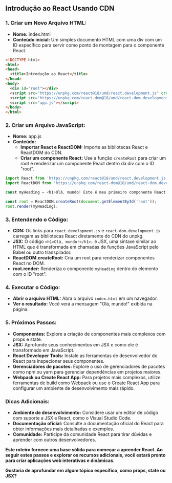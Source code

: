 ## Introdução ao React Usando CDN

### 1. **Criar um Novo Arquivo HTML:**

* **Nome:** index.html
* **Conteúdo inicial:** Um simples documento HTML com uma div com um ID específico para servir como ponto de montagem para o componente React.

```html
<!DOCTYPE html>
<html>
<head>
  <title>Introdução ao React</title>
</head>
<body>
  <div id="root"></div>
  <script src="https://unpkg.com/react@18/umd/react.development.js" crossorigin></script>
  <script src="https://unpkg.com/react-dom@18/umd/react-dom.development.js" crossorigin></script>
  <script src="app.js"></script>
</body>
</html>
```

### 2. **Criar um Arquivo JavaScript:**

* **Nome:** app.js
* **Conteúdo:**
  * **Importar React e ReactDOM:** Importe as bibliotecas React e ReactDOM do CDN.
  * **Criar um componente React:** Use a função `createRoot` para criar um root e renderizar um componente React dentro da div com o ID "root".

```javascript
import React from 'https://unpkg.com/react@18/umd/react.development.js';
import ReactDOM from 'https://unpkg.com/react-dom@18/umd/react-dom.development.js';

const myHeading = <h1>Olá, mundo! Este é meu primeiro componente React.</h1>;

const root = ReactDOM.createRoot(document.getElementById('root'));
root.render(myHeading);
```

### 3. **Entendendo o Código:**

* **CDN:** Os links para `react.development.js` e `react-dom.development.js` carregam as bibliotecas React diretamente do CDN do unpkg.
* **JSX:** O código `<h1>Olá, mundo!</h1>;` é JSX, uma sintaxe similar ao HTML que é transformada em chamadas de funções JavaScript pelo Babel ou outro transpilador.
* **ReactDOM.createRoot:** Cria um root para renderizar componentes React no DOM.
* **root.render:** Renderiza o componente `myHeading` dentro do elemento com o ID "root".

### 4. **Executar o Código:**

* **Abrir o arquivo HTML:** Abra o arquivo `index.html` em um navegador.
* **Ver o resultado:** Você verá a mensagem "Olá, mundo!" exibida na página.

### 5. **Próximos Passos:**

* **Componentes:** Explore a criação de componentes mais complexos com props e state.
* **JSX:** Aprofunde seus conhecimentos em JSX e como ele é transformado em JavaScript.
* **React Developer Tools:** Instale as ferramentas de desenvolvedor do React para inspecionar seus componentes.
* **Gerenciadores de pacotes:** Explore o uso de gerenciadores de pacotes como npm ou yarn para gerenciar dependências em projetos maiores.
* **Webpack ou Create React App:** Para projetos mais complexos, utilize ferramentas de build como Webpack ou use o Create React App para configurar um ambiente de desenvolvimento mais rápido.

### **Dicas Adicionais:**

* **Ambiente de desenvolvimento:** Considere usar um editor de código com suporte a JSX e React, como o Visual Studio Code.
* **Documentação oficial:** Consulte a documentação oficial do React para obter informações mais detalhadas e exemplos.
* **Comunidade:** Participe da comunidade React para tirar dúvidas e aprender com outros desenvolvedores.

**Este roteiro fornece uma base sólida para começar a aprender React. Ao seguir estes passos e explorar os recursos adicionais, você estará pronto para criar aplicações web interativas e dinâmicas.**

**Gostaria de aprofundar em algum tópico específico, como props, state ou JSX?** 
